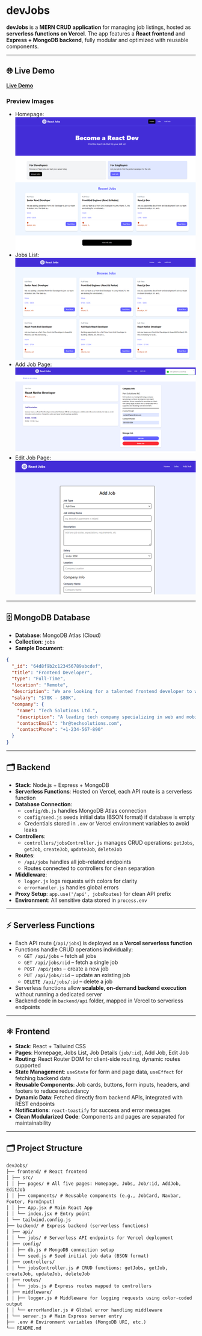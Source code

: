 # devJobs

**devJobs** is a **MERN CRUD application** for managing job listings, hosted as **serverless functions on Vercel**. The app features a **React frontend** and **Express + MongoDB backend**, fully modular and optimized with reusable components.

---

## 🌐 Live Demo
**[Live Demo](https://mern-crud-app-serverless-functions.vercel.app/)**

### Preview Images
- Homepage: ![Homepage Preview](./public/images/home.png)  
- Jobs List: ![Jobs Page Preview](./public/images/alljobs.png)  
- Add Job Page: ![Add Job Preview](./public/images/jobs.png)  
- Edit Job Page: ![Edit Job Preview](./public/images/addjob.png)  

---

## 🗄 MongoDB Database

- **Database**: MongoDB Atlas (Cloud)  
- **Collection**: `jobs`  
- **Sample Document**:

```json
{
  "_id": "64d8f9b2c123456789abcdef",
  "title": "Frontend Developer",
  "type": "Full-Time",
  "location": "Remote",
  "description": "We are looking for a talented frontend developer to work with React and Tailwind CSS.",
  "salary": "$70K - $80K",
  "company": {
    "name": "Tech Solutions Ltd.",
    "description": "A leading tech company specializing in web and mobile applications.",
    "contactEmail": "hr@techsolutions.com",
    "contactPhone": "+1-234-567-890"
  }
}

```

---

## 🗂 Backend

- **Stack**: Node.js + Express + MongoDB  
- **Serverless Functions**: Hosted on Vercel, each API route is a serverless function  
- **Database Connection**:
  - `config/db.js` handles MongoDB Atlas connection  
  - `config/seed.js` seeds initial data (BSON format) if database is empty  
  - Credentials stored in `.env` or Vercel environment variables to avoid leaks  
- **Controllers**:
  - `controllers/jobsController.js` manages CRUD operations: `getJobs`, `getJob`, `createJob`, `updateJob`, `deleteJob`  
- **Routes**:
  - `/api/jobs` handles all job-related endpoints  
  - Routes connected to controllers for clean separation  
- **Middleware**:
  - `logger.js` logs requests with colors for clarity  
  - `errorHandler.js` handles global errors  
- **Proxy Setup**: `app.use('/api', jobsRoutes)` for clean API prefix  
- **Environment**: All sensitive data stored in `process.env`

---

## ⚡ Serverless Functions

- Each API route (`/api/jobs`) is deployed as a **Vercel serverless function**  
- Functions handle CRUD operations individually:
  - `GET /api/jobs` – fetch all jobs  
  - `GET /api/jobs/:id` – fetch a single job  
  - `POST /api/jobs` – create a new job  
  - `PUT /api/jobs/:id` – update an existing job  
  - `DELETE /api/jobs/:id` – delete a job  
- Serverless functions allow **scalable, on-demand backend execution** without running a dedicated server  
- Backend code in `backend/api` folder, mapped in Vercel to serverless endpoints  

---

## ⚛️ Frontend

- **Stack**: React + Tailwind CSS  
- **Pages**: Homepage, Jobs List, Job Details (`job/:id`), Add Job, Edit Job  
- **Routing**: React Router DOM for client-side routing, dynamic routes supported  
- **State Management**: `useState` for form and page data, `useEffect` for fetching backend data  
- **Reusable Components**: Job cards, buttons, form inputs, headers, and footers to reduce redundancy  
- **Dynamic Data**: Fetched directly from backend APIs, integrated with REST endpoints  
- **Notifications**: `react-toastify` for success and error messages  
- **Clean Modularized Code**: Components and pages are separated for maintainability  

---


## 🗂 Project Structure

```
devJobs/
├── frontend/ # React frontend
│ ├── src/
│ │ ├── pages/ # All five pages: Homepage, Jobs, Job/:id, AddJob, EditJob
│ │ ├── components/ # Reusable components (e.g., JobCard, Navbar, Footer, FormInput)
│ │ ├── App.jsx # Main React App
│ │ └── index.jsx # Entry point
│ └── tailwind.config.js
├── backend/ # Express backend (serverless functions)
│ ├── api/
│ │ └── jobs/ # Serverless API endpoints for Vercel deployment
│ ├── config/
│ │ ├── db.js # MongoDB connection setup
│ │ └── seed.js # Seed initial job data (BSON format)
│ ├── controllers/
│ │ └── jobsController.js # CRUD functions: getJobs, getJob, createJob, updateJob, deleteJob
│ ├── routes/
│ │ └── jobs.js # Express routes mapped to controllers
│ ├── middleware/
│ │ ├── logger.js # Middleware for logging requests using color-coded output
│ │ └── errorHandler.js # Global error handling middleware
│ └── server.js # Main Express server entry
├── .env # Environment variables (MongoDB URI, etc.)
└── README.md

```
